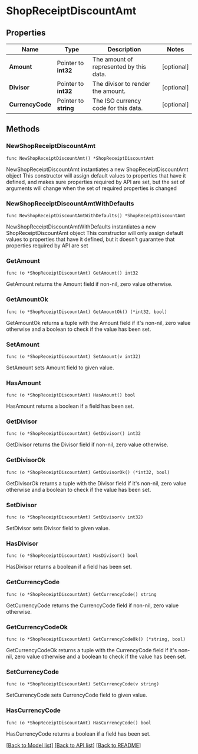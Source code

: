 # ShopReceiptDiscountAmt

## Properties

Name | Type | Description | Notes
------------ | ------------- | ------------- | -------------
**Amount** | Pointer to **int32** | The amount of represented by this data. | [optional] 
**Divisor** | Pointer to **int32** | The divisor to render the amount. | [optional] 
**CurrencyCode** | Pointer to **string** | The ISO currency code for this data. | [optional] 

## Methods

### NewShopReceiptDiscountAmt

`func NewShopReceiptDiscountAmt() *ShopReceiptDiscountAmt`

NewShopReceiptDiscountAmt instantiates a new ShopReceiptDiscountAmt object
This constructor will assign default values to properties that have it defined,
and makes sure properties required by API are set, but the set of arguments
will change when the set of required properties is changed

### NewShopReceiptDiscountAmtWithDefaults

`func NewShopReceiptDiscountAmtWithDefaults() *ShopReceiptDiscountAmt`

NewShopReceiptDiscountAmtWithDefaults instantiates a new ShopReceiptDiscountAmt object
This constructor will only assign default values to properties that have it defined,
but it doesn't guarantee that properties required by API are set

### GetAmount

`func (o *ShopReceiptDiscountAmt) GetAmount() int32`

GetAmount returns the Amount field if non-nil, zero value otherwise.

### GetAmountOk

`func (o *ShopReceiptDiscountAmt) GetAmountOk() (*int32, bool)`

GetAmountOk returns a tuple with the Amount field if it's non-nil, zero value otherwise
and a boolean to check if the value has been set.

### SetAmount

`func (o *ShopReceiptDiscountAmt) SetAmount(v int32)`

SetAmount sets Amount field to given value.

### HasAmount

`func (o *ShopReceiptDiscountAmt) HasAmount() bool`

HasAmount returns a boolean if a field has been set.

### GetDivisor

`func (o *ShopReceiptDiscountAmt) GetDivisor() int32`

GetDivisor returns the Divisor field if non-nil, zero value otherwise.

### GetDivisorOk

`func (o *ShopReceiptDiscountAmt) GetDivisorOk() (*int32, bool)`

GetDivisorOk returns a tuple with the Divisor field if it's non-nil, zero value otherwise
and a boolean to check if the value has been set.

### SetDivisor

`func (o *ShopReceiptDiscountAmt) SetDivisor(v int32)`

SetDivisor sets Divisor field to given value.

### HasDivisor

`func (o *ShopReceiptDiscountAmt) HasDivisor() bool`

HasDivisor returns a boolean if a field has been set.

### GetCurrencyCode

`func (o *ShopReceiptDiscountAmt) GetCurrencyCode() string`

GetCurrencyCode returns the CurrencyCode field if non-nil, zero value otherwise.

### GetCurrencyCodeOk

`func (o *ShopReceiptDiscountAmt) GetCurrencyCodeOk() (*string, bool)`

GetCurrencyCodeOk returns a tuple with the CurrencyCode field if it's non-nil, zero value otherwise
and a boolean to check if the value has been set.

### SetCurrencyCode

`func (o *ShopReceiptDiscountAmt) SetCurrencyCode(v string)`

SetCurrencyCode sets CurrencyCode field to given value.

### HasCurrencyCode

`func (o *ShopReceiptDiscountAmt) HasCurrencyCode() bool`

HasCurrencyCode returns a boolean if a field has been set.


[[Back to Model list]](../README.md#documentation-for-models) [[Back to API list]](../README.md#documentation-for-api-endpoints) [[Back to README]](../README.md)


